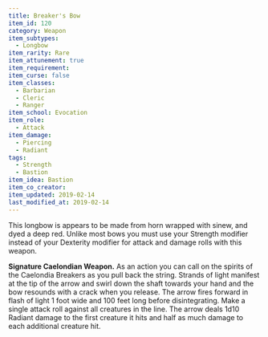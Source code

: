 ```yaml
---
title: Breaker's Bow
item_id: 120
category: Weapon
item_subtypes:
  - Longbow
item_rarity: Rare
item_attunement: true
item_requirement:
item_curse: false
item_classes:
  - Barbarian
  - Cleric
  - Ranger
item_school: Evocation
item_role:
  - Attack
item_damage:
  - Piercing
  - Radiant
tags:
  - Strength
  - Bastion
item_idea: Bastion
item_co_creator:
item_updated: 2019-02-14
last_modified_at: 2019-02-14
---
```


This longbow is appears to be made from horn wrapped with sinew, and dyed a deep red. Unlike most bows you must use your Strength modifier instead of your Dexterity modifier for attack and damage rolls with this weapon.

**Signature Caelondian Weapon.** As an action you can call on the spirits of the Caelondia Breakers as you pull back the string. Strands of light manifest at the tip of the arrow and swirl down the shaft towards your hand and the bow resounds with a crack when you release. The arrow fires forward in flash of light 1 foot wide and 100 feet long before disintegrating. Make a single attack roll against all creatures in the line. The arrow deals 1d10 Radiant damage to the first creature it hits and half as much damage to each additional creature hit.
